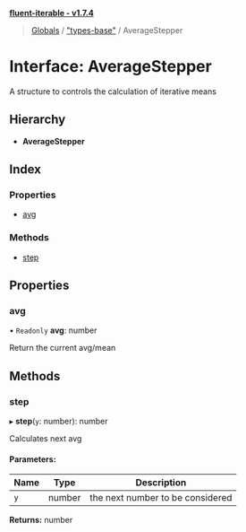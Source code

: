 **[fluent-iterable - v1.7.4](../README.md)**

> [Globals](../README.md) / ["types-base"](../modules/_types_base_.md) / AverageStepper

# Interface: AverageStepper

A structure to controls the calculation of iterative means

## Hierarchy

* **AverageStepper**

## Index

### Properties

* [avg](_types_base_.averagestepper.md#avg)

### Methods

* [step](_types_base_.averagestepper.md#step)

## Properties

### avg

• `Readonly` **avg**: number

Return the current avg/mean

## Methods

### step

▸ **step**(`y`: number): number

Calculates next avg

#### Parameters:

Name | Type | Description |
------ | ------ | ------ |
`y` | number | the next number to be considered  |

**Returns:** number
